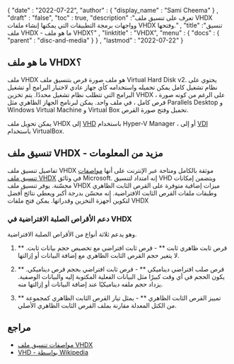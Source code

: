 {
  "date" : "2022-07-22",
  "author" : {
    "display_name" : "Sami Cheema"
} ,
  "draft" : "false",
   "toc" : true,
  "description" :"تعرف على تنسيق ملف VHDX وواجهات برمجة التطبيقات التي يمكنها إنشاء ملفات VHDX وفتحها." ,
  "title" :"تنسيق ملف VHDX - ما هو ملف VHDX؟" ,
  "linktitle" : "VHDX",
  "menu" : {
    "docs" : {
      "parent" : "disc-and-media"
}
} ,
  "lastmod" : "2022-07-22"
}

## ما هو ملف VHDX؟

ملف VHDX هو ملف صورة قرص بتنسيق ملف Virtual Hard Disk v2. يحتوي على نظام تشغيل كامل يمكن تحميله واستخدامه كأي جهاز عادي لاختبار البرامج أو تشغيل البرامج التي تتطلب نظام تشغيل محددًا. يتم تخزين VHDX ، على الرغم من كونه صورة قرص كامل ، في ملف واحد. يمكن لبرنامج الجهاز الظاهري مثل Parallels Desktop و Windows Virtual Machine و Virtual Box تحميل وفتح صورة القرص.

يمكن تحويل ملف VHDX إلى [VHD](/ar/disc-and-media/vhd/) باستخدام Hyper-V Manager ، أو إلى [VDI](/ar/disc-and-media/vdi/) باستخدام VirtualBox.

## تنسيق ملف VHDX - مزيد من المعلومات

تفاصيل تنسيق ملف VHDX موثقة بالكامل ومتاحة عبر الإنترنت على أنها [مواصفات تنسيق ملف VHDX](https://docs.microsoft.com/en-us/openspecs/windows_protocols/ms-vhdx/83e061f8-f6e2-4de1-91bd-5d518a43d477 ) في وثائق Microsoft. إنه امتداد لتنسيق VHD ويتضمن إمكانات محسّنة. يوفر تنسيق ملف VHDX ميزات إضافية متوفرة على القرص الثابت الظاهري وطبقات ملفات القرص الثابت الافتراضية. إنه محسّن بدرجة أكبر ويعطي نتائج أفضل لتكوين أجهزة التخزين وقدراتها. يمكن فتح ملفات VHDX

### دعم الأقراص الصلبة الافتراضية في VHDX

وهو يدعم ثلاثة أنواع من الأقراص الصلبة الافتراضية.

1. ** قرص ثابت ظاهري ثابت ** - قرص ثابت افتراضي مع تخصيص حجم بيانات ثابت. لا يتغير حجم القرص الثابت الظاهري مع إضافة البيانات أو إزالتها.

1. ** قرص صلب افتراضي ديناميكي ** - قرص ثابت افتراضي بحجم قرص ديناميكي. يكون الحجم في أي وقت كبيرًا مثل البيانات الفعلية المكتوبة إليه والبيانات الوصفية. يزداد حجم ملفه ديناميكيًا عند إضافة البيانات أو إزالتها منه.

1. ** تمييز القرص الثابت الظاهري ** - يمثل تيار القرص الثابت الظاهري كمجموعة من الكتل المعدلة مقارنة بملف القرص الثابت الظاهري الأصلي.

## مراجع

* [مواصفات تنسيق ملف VHDX](https://docs.microsoft.com/en-us/openspecs/windows_protocols/ms-vhdx/83e061f8-f6e2-4de1-91bd-5d518a43d477)
* [VHD - بواسطة Wikipedia](https://en.wikipedia.org/wiki/VHD_ (file_format))

